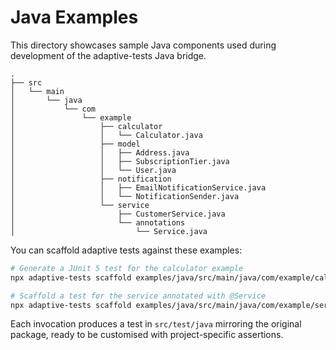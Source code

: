 # Java Examples

This directory showcases sample Java components used during development of the adaptive-tests Java bridge.

```text
.
├── src
│   └── main
│       └── java
│           └── com
│               └── example
│                   ├── calculator
│                   │   └── Calculator.java
│                   ├── model
│                   │   ├── Address.java
│                   │   ├── SubscriptionTier.java
│                   │   └── User.java
│                   ├── notification
│                   │   ├── EmailNotificationService.java
│                   │   └── NotificationSender.java
│                   └── service
│                       ├── CustomerService.java
│                       └── annotations
│                           └── Service.java
```

You can scaffold adaptive tests against these examples:

```bash
# Generate a JUnit 5 test for the calculator example
npx adaptive-tests scaffold examples/java/src/main/java/com/example/calculator/Calculator.java

# Scaffold a test for the service annotated with @Service
npx adaptive-tests scaffold examples/java/src/main/java/com/example/service/CustomerService.java
```

Each invocation produces a test in `src/test/java` mirroring the original package, ready to be customised with project-specific assertions.
